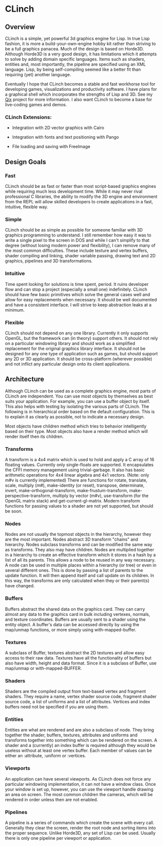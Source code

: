 # CLinch

## Overview

CLinch is a simple, yet powerful 3d graphics engine for Lisp. In true Lisp fashion, it is more a build-your-own-engine hobby kit rather than striving to be a full graphics panacea. Much of the design is based on Horde3D. Although Horde3D is a very good design, it has limitations which it attempts to solve by adding domain specific languages. Items such as shaders, entities and, most importantly, the pipeline are specified using an XML language. Lisp, by being self-compiling seemed like a better fit than requiring (yet) another language.

Eventually I hope that CLinch becomes a stable and fast workhorse tool for developing games, visualizations and productivity software. I have plans for a graphical shell which incorporates the strengths of Lisp and 3D. See my [Qix](https://github.com/BradWBeer/Qix) project for more information. I also want CLinch to become a base for live-coding games and demos. 

### CLinch Extensions:

* Integration with 2D vector graphics with Cairo

* Integration with fonts and text positioning with Pango

* File loading and saving with FreeImage


## Design Goals

### Fast 

CLinch should be as fast or faster than most script-based graphics engines while requiring much less development time. While it may never rival professional C libraries, the ability to modify the 3D engine and environment from the REPL will allow skilled developers to create applications in a fast, intuitive, flexible way.

### Simple

CLinch should be as simple as possible for someone familiar with 3D graphics programming to understand. I still remember how easy it was to write a single pixel to the screen in DOS and while I can't simplify to that degree (without losing modern power and flexibility), I can remove many of the most common difficulties. These include texture and vertex buffers, shader compiling and linking, shader variable passing, drawing text and 2D graphics, pipelines and 3D transformations. 

### Intuitive

Time spent looking for solutions is time spent, period. It ruins developer flow and can stop a project (especially a small one) indefinitely. CLinch should have few basic primitives which solve the general cases well and allow for easy replacements when necessary. It should be well documented and have a consistent interface. I will strive to keep abstraction leaks at a minimum. 

### Flexible

CLinch should not depend on any one library. Currently it only supports OpenGL, but the framework can (in theory) support others. It should not rely on a particular windowing library and should work as a simplified replacement for the original graphics library interface. It should not be designed for any one type of application such as games, but should support any 2D or 3D application. It should be cross-platform (wherever possible) and not inflict any particular design onto its client applications.


## Architecture

Although CLinch can be used as a complete graphics engine, most parts of CLinch are independent. You can use most objects by themselves as best suits your application. For example, you can use a buffer object by itself. This also helps with testing by isolating the various parts of CLinch. The following is in hierarchical order based on the default configuration. This is to explain it as clearly as possible, not to indicate a necessary design. 

Most objects have children method which tries to behavior intelligently based on their type. Most objects also have a render method which will render itself then its children.

### Transforms

A transform is a 4x4 matrix which is used to hold and apply a C array of 16 floating values. Currently only single-floats are supported. It encapsulates the CFFI memory management using trivial-garbage. It also has basic arithmetic operations for 4x4 linear algebra and 4x1 vectors. (Note: only m#v is currently implemented) There are functions for rotate, translate, scale, multiply (m#), make-identity (or reset), transpose, determinate, invert, make-orthogonal-transform, make-frustum-transform, make-perspective-transform, multiply by vector (m#v), use-transform (for the OpenGL matrix stack) and get-current-gl-matrix. Modern transform functions for passing values to a shader are not yet supported, but should be soon.

### Nodes

Nodes are not usually the topmost objects in the hierarchy, however they are the most important. Nodes abstract 3D transform "chains" and hierarchy. Nodes subclass transforms and can be modified the same way as transforms. They also may have children. Nodes are multiplied together in a hierarchy to create an effective transform which it stores in a hash by a list of all its parents. This allows a node to be reused in any way necessary. A node can be used in multiple places within a hierarchy (or tree) or even in several different ones. This is done by passing a list of parents to the update function. It will then append itself and call update on its children. In this way, the transforms are only calculated when they or their parent(s) have changed. 

### Buffers

Buffers abstract the shared data on the graphics card. They can carry almost any data to the graphics card in bulk including vertexes, normals, and texture coordinates. Buffers are usually sent to a shader using the entity object. A buffer's data can be accessed directly by using the map/unmap functions, or more simply using with-mapped-buffer.

### Textures

A subclass of Buffer, textures abstract the 2D textures and allow easy access to their raw data. Textures have all the functionality of buffers but also have width, height and data format. Since it is a subclass of Buffer, use map/unmap or with-mapped-BUFFER.

### Shaders

Shaders are the compiled output from text-based vertex and fragment shaders. They require a name, vertex shader source code, fragment shader source code, a list of uniforms and a list of attributes. Vertices and index buffers need not be specified if you are using them. 

### Entities

Entities are what are rendered and are also a subclass of node. They bring together the shader, buffers, textures, attributes and uniforms and transforms together into something which can be rendered on the screen. A shader and a (currently) an index buffer is required although they would be useless without at least one vertex buffer. Each member of values can be either an :attribute, :uniform or :vertices. 

### Viewports

An application can have several viewports. As CLinch does not force any particular windowing implementation, it can not have a window class. Once your window is set up, however, you can use the viewport handle drawing an area on screen. The most common children the cameras, which will be rendered in order unless then are not enabled.

### Pipelines

A pipeline is a series of commands which create the scene with every call. Generally they clear the screen, render the root node and sorting items into the proper sequence. Unlike Horde3D, any set of Lisp can be used. Usually there is only one pipeline per viewport or application.

